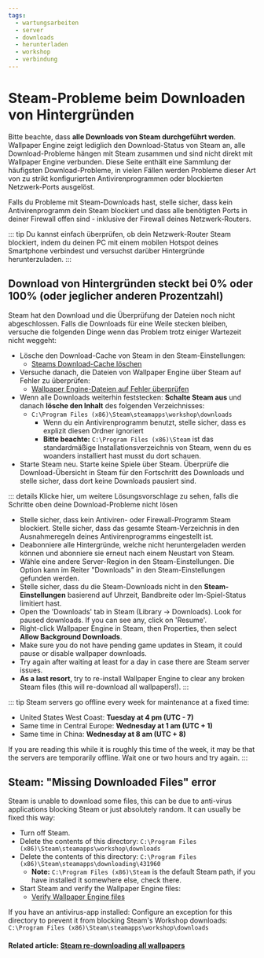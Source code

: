```yaml
---
tags:
  - wartungsarbeiten
  - server
  - downloads
  - herunterladen
  - workshop
  - verbindung
---
```


# Steam-Probleme beim Downloaden von Hintergründen

Bitte beachte, dass **alle Downloads von Steam durchgeführt werden**. Wallpaper Engine zeigt lediglich den Download-Status von Steam an, alle Download-Probleme hängen mit Steam zusammen und sind nicht direkt mit Wallpaper Engine verbunden. Diese Seite enthält eine Sammlung der häufigsten Download-Probleme, in vielen Fällen werden Probleme dieser Art von zu strikt konfigurierten Antivirenprogrammen oder blockierten Netzwerk-Ports ausgelöst.

Falls du Probleme mit Steam-Downloads hast, stelle sicher, dass kein Antivirenprogramm dein Steam blockiert und dass alle benötigten Ports in deiner Firewall offen sind - inklusive der Firewall deines Netzwerk-Routers.

::: tip
Du kannst einfach überprüfen, ob dein Netzwerk-Router Steam blockiert, indem du deinen PC mit einem mobilen Hotspot deines Smartphone verbindest und versuchst darüber Hintergründe herunterzuladen.
:::

## Download von Hintergründen steckt bei 0% oder 100% (oder jeglicher anderen Prozentzahl)
Steam hat den Download und die Überprüfung der Dateien noch nicht abgeschlossen. Falls die Downloads für eine Weile stecken bleiben, versuche die folgenden Dinge wenn das Problem trotz einiger Wartezeit nicht weggeht:

* Lösche den Download-Cache von Steam in den Steam-Einstellungen:
  * [Steams Download-Cache löschen](https://support.steampowered.com/kb_article.php?ref=3134-TIAL-4638&l=german)
* Versuche danach, die Dateien von Wallpaper Engine über Steam auf Fehler zu überprüfen:
  * [Wallpaper Engine-Dateien auf Fehler überprüfen](https://support.steampowered.com/kb_article.php?ref=2037-QEUH-3335&l=german)
* Wenn alle Downloads weiterhin feststecken: **Schalte Steam aus** und danach **lösche den Inhalt** des folgenden Verzeichnisses:
  * `C:\Program Files (x86)\Steam\steamapps\workshop\downloads`
    * Wenn du ein Antivirenprogramm benutzt, stelle sicher, dass es explizit diesen Ordner ignoriert
    * **Bitte beachte:** `C:\Program Files (x86)\Steam` ist das standardmäßige Installationsverzeichnis von Steam, wenn du es woanders installiert hast musst du dort schauen.
* Starte Steam neu. Starte keine Spiele über Steam. Überprüfe die Download-Übersicht in Steam für den Fortschritt des Downloads und stelle sicher, dass dort keine Downloads pausiert sind.

::: details
Klicke hier, um weitere Lösungsvorschlage zu sehen, falls die Schritte oben deine Download-Probleme nicht lösen
* Stelle sicher, dass kein Antiviren- oder Firewall-Programm Steam blockiert. Stelle sicher, dass das gesamte Steam-Verzeichnis in den Ausnahmeregeln deines Antivirenprogramms eingestellt ist.
* Deabonniere alle Hintergründe, welche nicht heruntergeladen werden können und abonniere sie erneut nach einem Neustart von Steam.
* Wähle eine andere Server-Region in den Steam-Einstellungen. Die Option kann im Reiter "Downloads" in den Steam-Einstellungen gefunden werden.
* Stelle sicher, dass du die Steam-Downloads nicht in den **Steam-Einstellungen** basierend auf Uhrzeit, Bandbreite oder Im-Spiel-Status limitiert hast.
* Open the 'Downloads' tab in Steam (Library -> Downloads). Look for paused downloads. If you can see any, click on 'Resume'.
* Right-click Wallpaper Engine in Steam, then Properties, then select **Allow Background Downloads**.
* Make sure you do not have pending game updates in Steam, it could pause or disable wallpaper downloads.
* Try again after waiting at least for a day in case there are Steam server issues.
* **As a last resort**, try to re-install Wallpaper Engine to clear any broken Steam files (this will re-download all wallpapers!).
:::

::: tip
Steam servers go offline every week for maintenance at a fixed time:

* United States West Coast: **Tuesday at 4 pm (UTC - 7)**
* Same time in Central Europe: **Wednesday at 1 am (UTC + 1)**
* Same time in China: **Wednesday at 8 am (UTC + 8)**

If you are reading this while it is roughly this time of the week, it may be that the servers are temporarily offline. Wait one or two hours and try again.
:::

## Steam: "Missing Downloaded Files" error

Steam is unable to download some files, this can be due to anti-virus applications blocking Steam or just absolutely random. It can usually be fixed this way:

* Turn off Steam.
* Delete the contents of this directory: `C:\Program Files (x86)\Steam\steamapps\workshop\downloads`
* Delete the contents of this directory: `C:\Program Files (x86)\Steam\steamapps\downloading\431960`
  * **Note:** `C:\Program Files (x86)\Steam` is the default Steam path, if you have installed it somewhere else, check there.
* Start Steam and verify the Wallpaper Engine files:
  * [Verify Wallpaper Engine files](https://support.steampowered.com/kb_article.php?ref=2037-QEUH-3335&l=german)

If you have an antivirus-app installed: Configure an exception for this directory to prevent it from blocking Steam's Workshop downloads: `C:\Program Files (x86)\Steam\steamapps\workshop\downloads`

#### Related article: [Steam re-downloading all wallpapers](/steam/redownload)